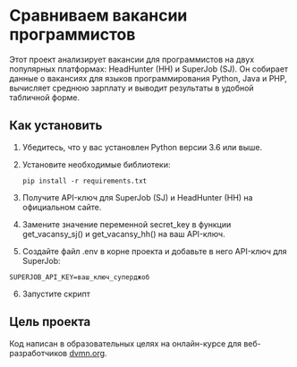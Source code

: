 # Сравниваем вакансии программистов

Этот проект анализирует вакансии для программистов на двух популярных платформах: HeadHunter (HH) и SuperJob (SJ). Он собирает данные о вакансиях для языков программирования Python, Java и PHP, вычисляет среднюю зарплату и выводит результаты в удобной табличной форме.

## Как установить

1. Убедитесь, что у вас установлен Python версии 3.6 или выше.
2. Установите необходимые библиотеки:
   ```
   pip install -r requirements.txt
   ```
3. Получите API-ключ для SuperJob (SJ) и HeadHunter (HH) на официальном сайте.

4. Замените значение переменной secret_key в функции get_vacansy_sj() и get_vacansy_hh() на ваш API-ключ.

5. Создайте файл .env в корне проекта и добавьте в него API-ключ для SuperJob:
```
SUPERJOB_API_KEY=ваш_ключ_суперджоб
```

6. Запустите скрипт

## Цель проекта
Код написан в образовательных целях на онлайн-курсе для веб-разработчиков [dvmn.org](https://dvmn.org/). 